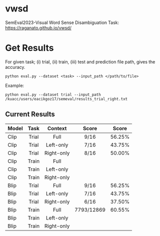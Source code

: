 # vwsd
SemEval2023-Visual Word Sense Disambiguation Task: https://raganato.github.io/vwsd/

# Get Results
For given task; (i) trial, (ii) train, (iii) test and prediction file path, gives the accuracy.
```
python eval.py --dataset <task> --input_path </path/to/file>
```
Example:
```
python eval.py --dataset trial --input_path /kuacc/users/eacikgoz17/semeval/results_trial_right.txt
```

## Current Results
| Model         | Task            | Context       | Score         | Score         |
| :------------ |:---------------:|:-------------:|:-------------:|:-------------:|
| Clip          | Trial           |         Full  |      9/16     |     56.25%    |
| Clip          | Trial           |     Left-only |      7/16     |     43.75%    |
| Clip          | Trial           |    Right-only |      8/16     |     50.00%    |
| Clip          | Train           |         Full  |               |               |
| Clip          | Train           |     Left-only |               |               |
| Clip          | Train           |    Right-only |               |               |
| Blip          | Trial           |         Full  |      9/16     |     56.25%    |
| Blip          | Trial           |     Left-only |      7/16     |     43.75%    |
| Blip          | Trial           |    Right-only |      6/16     |     37.50%    |
| Blip          | Train           |         Full  |   7793/12869  |     60.55%    |
| Blip          | Train           |     Left-only |               |               |
| Blip          | Train           |    Right-only |               |               |

